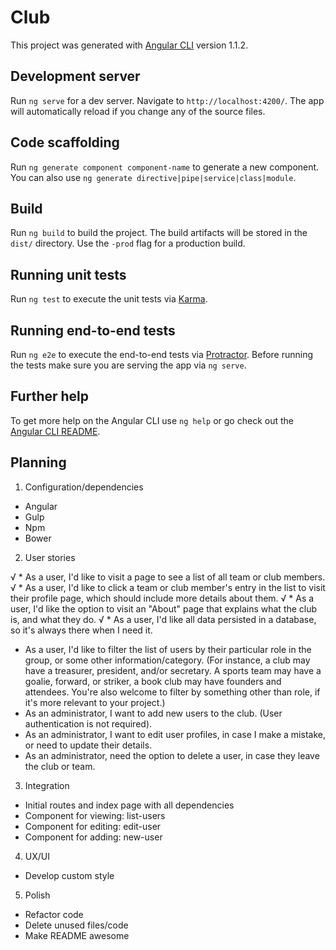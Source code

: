 # Club

This project was generated with [Angular CLI](https://github.com/angular/angular-cli) version 1.1.2.

## Development server

Run `ng serve` for a dev server. Navigate to `http://localhost:4200/`. The app will automatically reload if you change any of the source files.

## Code scaffolding

Run `ng generate component component-name` to generate a new component. You can also use `ng generate directive|pipe|service|class|module`.

## Build

Run `ng build` to build the project. The build artifacts will be stored in the `dist/` directory. Use the `-prod` flag for a production build.

## Running unit tests

Run `ng test` to execute the unit tests via [Karma](https://karma-runner.github.io).

## Running end-to-end tests

Run `ng e2e` to execute the end-to-end tests via [Protractor](http://www.protractortest.org/).
Before running the tests make sure you are serving the app via `ng serve`.

## Further help

To get more help on the Angular CLI use `ng help` or go check out the [Angular CLI README](https://github.com/angular/angular-cli/blob/master/README.md).

## Planning

1. Configuration/dependencies
  * Angular
  * Gulp
  * Npm
  * Bower


2. User stories

  
√  * As a user, I'd like to visit a page to see a list of all team or club members. 
√  * As a user, I'd like to click a team or club member's entry in the list to visit their profile page, which should include more details about them.
√  * As a user, I'd like the option to visit an "About" page that explains what the club is, and what they do.
√  * As a user, I'd like all data persisted in a database, so it's always there when I need it.
  * As a user, I'd like to filter the list of users by their particular role in the group, or some other information/category. (For instance, a club may have a treasurer, president, and/or secretary. A sports team may have a goalie, forward, or striker, a book club may have founders and attendees. You're also welcome to filter by something other than role, if it's more relevant to your project.)
  * As an administrator, I want to add new users to the club. (User authentication is not required).
  * As an administrator, I want to edit user profiles, in case I make a mistake, or need to update their details.
  * As an administrator, need the option to delete a user, in case they leave the club or team.



3. Integration
  * Initial routes and index page with all dependencies
  * Component for viewing: list-users
  * Component for editing: edit-user
  * Component for adding: new-user
  
4. UX/UI
  * Develop custom style

5. Polish
  * Refactor code
  * Delete unused files/code
  * Make README awesome
